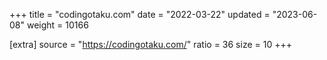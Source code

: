 +++
title = "codingotaku.com"
date = "2022-03-22"
updated = "2023-06-08"
weight = 10166

[extra]
source = "https://codingotaku.com/"
ratio = 36
size = 10
+++
